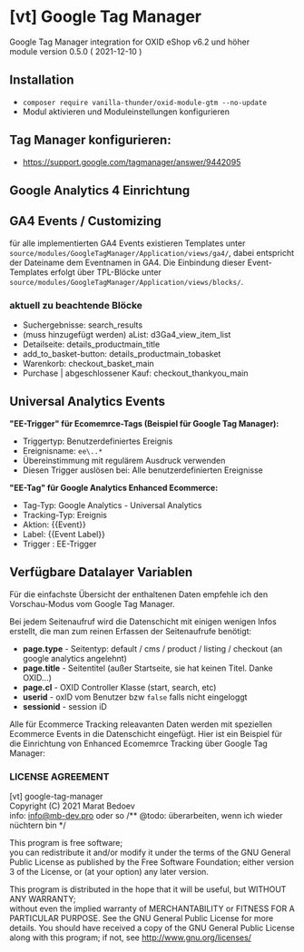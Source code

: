 # [vt] Google Tag Manager  
Google Tag Manager integration for OXID eShop v6.2 und höher  
module version 0.5.0 ( 2021-12-10 )

## Installation
* ``composer require vanilla-thunder/oxid-module-gtm --no-update``
* Modul aktivieren und Moduleinstellungen konfigurieren

## Tag Manager konfigurieren:
+ https://support.google.com/tagmanager/answer/9442095

## Google Analytics 4 Einrichtung

## GA4 Events / Customizing
für alle implementierten GA4 Events existieren Templates unter `source/modules/GoogleTagManager/Application/views/ga4/`, dabei entspricht der Dateiname dem Eventnamen in GA4. 
Die Einbindung dieser Event-Templates erfolgt über TPL-Blöcke unter `source/modules/GoogleTagManager/Application/views/blocks/`.   

### aktuell zu beachtende Blöcke
- Suchergebnisse: search_results  
- (muss hinzugefügt werden) aList: d3Ga4_view_item_list
- Detailseite: details_productmain_title
- add_to_basket-button: details_productmain_tobasket
- Warenkorb: checkout_basket_main
- Purchase | abgeschlossener Kauf: checkout_thankyou_main

## Universal Analytics Events

**"EE-Trigger" für Ecomemrce-Tags (Beispiel für Google Tag Manager):**
+ Triggertyp: Benutzerdefiniertes Ereignis
+ Ereignisname: ``ee\..*``
+ Übereinstimmung mit regulärem Ausdruck verwenden
+ Diesen Trigger auslösen bei: Alle benutzerdefinierten Ereignisse

**"EE-Tag" für Google Analytics Enhanced Ecommerce:**
+ Tag-Typ: Google Analytics - Universal Analytics
+ Tracking-Typ: Ereignis
+ Aktion: {{Event}}
+ Label: {{Event Label}}
+ Trigger : EE-Trigger

## Verfügbare Datalayer Variablen 
Für die einfachste Übersicht der enthaltenen Daten empfehle ich den Vorschau-Modus vom Google Tag Manager.

Bei jedem Seitenaufruf wird die Datenschicht mit einigen wenigen Infos erstellt, die man zum reinen Erfassen der Seitenaufrufe benötigt:
 + **page.type** - Seitentyp: default / cms / product / listing / checkout (an google analytics angelehnt) 
 + **page.title** - Seitentitel (außer Startseite, sie hat keinen Titel. Danke OXID...)
 + **page.cl** - OXID Controller Klasse (start, search, etc)
 + **userid** - oxID vom Benutzer bzw `false` falls nicht eingeloggt
 + **sessionid** - session iD
 
Alle für Ecommerce Tracking releavanten Daten werden mit speziellen Ecommerce Events in die Datenschicht eingefügt.
Hier ist ein Beispiel für die Einrichtung von Enhanced Ecomemrce Tracking über Google Tag Manager:




### LICENSE AGREEMENT
   [vt] google-tag-manager  
   Copyright (C) 2021 Marat Bedoev  
   info:  info@mb-dev.pro oder so /** @todo: überarbeiten, wenn ich wieder nüchtern bin */  
  
   This program is free software;  
   you can redistribute it and/or modify it under the terms of the GNU General Public License as published by the Free Software Foundation;
   either version 3 of the License, or (at your option) any later version.
  
   This program is distributed in the hope that it will be useful, but WITHOUT ANY WARRANTY;  
   without even the implied warranty of MERCHANTABILITY or FITNESS FOR A PARTICULAR PURPOSE. See the GNU General Public License for more details.
   You should have received a copy of the GNU General Public License along with this program; if not, see <http://www.gnu.org/licenses/>